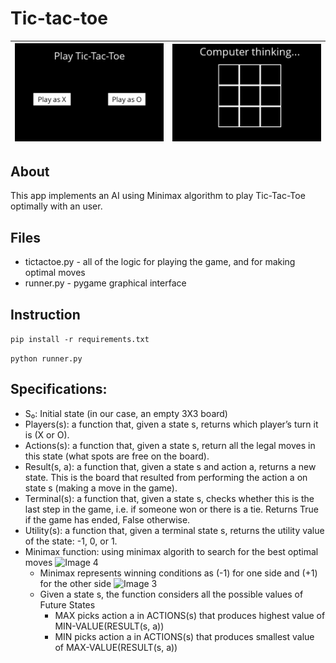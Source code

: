 # Tic-tac-toe
| ![Image 1](/src/play.png) | ![Image 2](/src/ai.png) |
|:---------------------:|:---------------------:|
## About
This app implements an AI using Minimax algorithm to play Tic-Tac-Toe optimally with an user.

## Files
- tictactoe.py - all of the logic for playing the game, and for making optimal moves
- runner.py - pygame graphical interface

## Instruction
```pip install -r requirements.txt```


```python runner.py```

## Specifications:
- S₀: Initial state (in our case, an empty 3X3 board)
- Players(s): a function that, given a state s, returns which player’s turn it is (X or O).
- Actions(s): a function that, given a state s, return all the legal moves in this state (what spots are free on the board).
- Result(s, a): a function that, given a state s and action a, returns a new state. This is the board that resulted from performing the action a on state s (making a move in the game).
- Terminal(s): a function that, given a state s, checks whether this is the last step in the game, i.e. if someone won or there is a tie. Returns True if the game has ended, False otherwise.
- Utility(s): a function that, given a terminal state s, returns the utility value of the state: -1, 0, or 1.
- Minimax function: using minimax algorith to search for the best optimal moves
    ![Image 4](/src/state.png)
    - Minimax represents winning conditions as (-1) for one side and (+1) for the other side
    ![Image 3](/src/minmax.png)
    - Given a state s, the function considers all the possible values of Future States
        - MAX picks action a in ACTIONS(s) that produces highest value of MIN-VALUE(RESULT(s, a))
        - MIN picks action a in ACTIONS(s) that produces smallest value of MAX-VALUE(RESULT(s, a))
